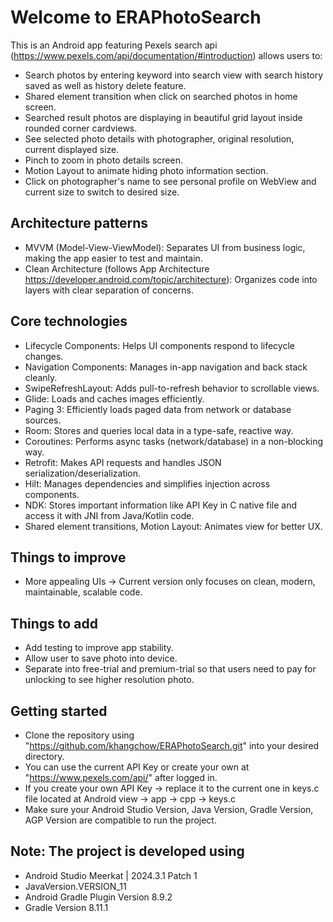 # Welcome to ERAPhotoSearch
This is an Android app featuring Pexels search api (https://www.pexels.com/api/documentation/#introduction) allows users to:
- Search photos by entering keyword into search view with search history saved as well as history delete feature.
- Shared element transition when click on searched photos in home screen.
- Searched result photos are displaying in beautiful grid layout inside rounded corner cardviews.
- See selected photo details with photographer, original resolution, current displayed size.
- Pinch to zoom in photo details screen.
- Motion Layout to animate hiding photo information section.
- Click on photographer's name to see personal profile on WebView and current size to switch to desired size.

## Architecture patterns
- MVVM (Model-View-ViewModel): Separates UI from business logic, making the app easier to test and maintain.
- Clean Architecture (follows App Architecture https://developer.android.com/topic/architecture): Organizes code into layers with clear separation of concerns.

## Core technologies
- Lifecycle Components: Helps UI components respond to lifecycle changes.
- Navigation Components: Manages in-app navigation and back stack cleanly.
- SwipeRefreshLayout: Adds pull-to-refresh behavior to scrollable views.
- Glide: Loads and caches images efficiently.
- Paging 3: Efficiently loads paged data from network or database sources.
- Room: Stores and queries local data in a type-safe, reactive way.
- Coroutines: Performs async tasks (network/database) in a non-blocking way.
- Retrofit: Makes API requests and handles JSON serialization/deserialization.
- Hilt: Manages dependencies and simplifies injection across components.
- NDK: Stores important information like API Key in C native file and access it with JNI from Java/Kotlin code.
- Shared element transitions, Motion Layout: Animates view for better UX.

## Things to improve
- More appealing UIs -> Current version only focuses on clean, modern, maintainable, scalable code.

## Things to add
- Add testing to improve app stability. 
- Allow user to save photo into device.
- Separate into free-trial and premium-trial so that users need to pay for unlocking to see higher resolution photo.
  
## Getting started
- Clone the repository using "https://github.com/khangchow/ERAPhotoSearch.git" into your desired directory.
- You can use the current API Key or create your own at "https://www.pexels.com/api/" after logged in.
- If you create your own API Key -> replace it to the current one in keys.c file located at Android view -> app -> cpp -> keys.c
- Make sure your Android Studio Version, Java Version, Gradle Version, AGP Version are compatible to run the project.
  
## Note: The project is developed using 
- Android Studio Meerkat | 2024.3.1 Patch 1
- JavaVersion.VERSION_11
- Android Gradle Plugin Version 8.9.2
- Gradle Version 8.11.1
